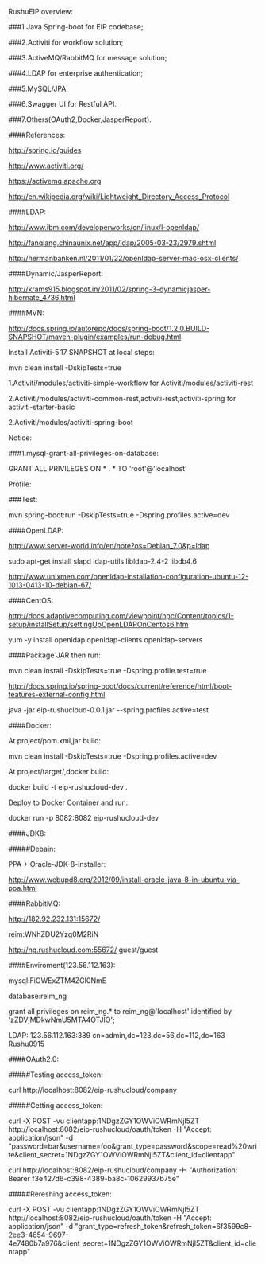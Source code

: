 RushuEIP overview:

###1.Java Spring-boot for EIP codebase;

###2.Activiti for workflow solution;

###3.ActiveMQ/RabbitMQ for message solution;

###4.LDAP for enterprise authentication;

###5.MySQL/JPA.

###6.Swagger UI for Restful API.

###7.Others(OAuth2,Docker,JasperReport).


####References:

http://spring.io/guides

http://www.activiti.org/

https://activemq.apache.org

http://en.wikipedia.org/wiki/Lightweight_Directory_Access_Protocol


####LDAP:

http://www.ibm.com/developerworks/cn/linux/l-openldap/

http://fanqiang.chinaunix.net/app/ldap/2005-03-23/2979.shtml

http://hermanbanken.nl/2011/01/22/openldap-server-mac-osx-clients/

####Dynamic/JasperReport:

http://krams915.blogspot.in/2011/02/spring-3-dynamicjasper-hibernate_4736.html

####MVN:

http://docs.spring.io/autorepo/docs/spring-boot/1.2.0.BUILD-SNAPSHOT/maven-plugin/examples/run-debug.html

Install Activiti-5.17 SNAPSHOT at local steps:

mvn clean install -DskipTests=true

1.Activiti/modules/activiti-simple-workflow for Activiti/modules/activiti-rest

2.Activiti/modules/activiti-common-rest,activiti-rest,activiti-spring for activiti-starter-basic

2.Activiti/modules/activiti-spring-boot

Notice:

###1.mysql-grant-all-privileges-on-database:

GRANT ALL PRIVILEGES ON * . * TO 'root'@'localhost'

Profile:

###Test:

mvn spring-boot:run -DskipTests=true -Dspring.profiles.active=dev

####OpenLDAP:

http://www.server-world.info/en/note?os=Debian_7.0&p=ldap

sudo apt-get install slapd ldap-utils libldap-2.4-2 libdb4.6

http://www.unixmen.com/openldap-installation-configuration-ubuntu-12-1013-0413-10-debian-67/

####CentOS:

http://docs.adaptivecomputing.com/viewpoint/hpc/Content/topics/1-setup/installSetup/settingUpOpenLDAPOnCentos6.htm

yum -y install openldap openldap-clients openldap-servers

####Package JAR then run:

mvn clean install -DskipTests=true -Dspring.profile.test=true

http://docs.spring.io/spring-boot/docs/current/reference/html/boot-features-external-config.html

java -jar eip-rushucloud-0.0.1.jar --spring.profiles.active=test

####Docker:

At project/pom.xml,jar build: 

mvn clean install -DskipTests=true -Dspring.profiles.active=dev

At project/target/,docker build:

docker build -t eip-rushucloud-dev .

Deploy to Docker Container and run:

docker run -p 8082:8082 eip-rushucloud-dev

####JDK8:

#####Debain:

PPA + Oracle-JDK-8-installer: 

http://www.webupd8.org/2012/09/install-oracle-java-8-in-ubuntu-via-ppa.html

####RabbitMQ:

http://182.92.232.131:15672/

reim:WNhZDU2Yzg0M2RiN

http://ng.rushucloud.com:55672/ guest/guest

####Enviroment(123.56.112.163):

mysql:FiOWExZTM4ZGI0NmE 

database:reim_ng

grant all privileges on reim_ng.* to reim_ng@'localhost' identified by 'zZDVjMDkwNmU5MTA4OTJlO';

LDAP: 123.56.112.163:389 cn=admin,dc=123,dc=56,dc=112,dc=163 Rushu0915

####OAuth2.0:

#####Testing access_token:

curl http://localhost:8082/eip-rushucloud/company

#####Getting access_token:

curl -X POST -vu clientapp:1NDgzZGY1OWViOWRmNjI5ZT http://localhost:8082/eip-rushucloud/oauth/token -H "Accept: application/json" -d "password=bar&username=foo&grant_type=password&scope=read%20write&client_secret=1NDgzZGY1OWViOWRmNjI5ZT&client_id=clientapp"

curl http://localhost:8082/eip-rushucloud/company -H "Authorization: Bearer f3e427d6-c398-4389-ba8c-10629937b75e"

#####Rereshing access_token:

curl -X POST -vu clientapp:1NDgzZGY1OWViOWRmNjI5ZT http://localhost:8082/eip-rushucloud/oauth/token -H "Accept: application/json" -d "grant_type=refresh_token&refresh_token=6f3599c8-2ee3-4654-9697-4e7480b7a976&client_secret=1NDgzZGY1OWViOWRmNjI5ZT&client_id=clientapp"